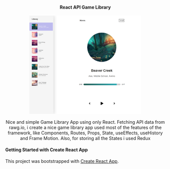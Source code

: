 <h4 align="center">React API Game Library</h4>

<p align="center"><img  width="70%" src="https://github.com/marco-faltoni/react-music-player/blob/main/screen.png"></p>

<p align="center">Nice and simple Game Library App using only React. Fetching API data from rawg.io, i create a nice game library app used most of the features of the framework, like Components, Routes, Props, State, useEffects, useHistory and Frame Motion. 
Also, for storing all the States i used Redux</p>



<h4>Getting Started with Create React App</h4>

This project was bootstrapped with [Create React App](https://github.com/facebook/create-react-app).
